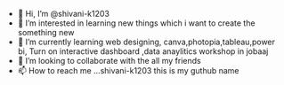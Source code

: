 - 👋 Hi, I’m @shivani-k1203
- 👀 I’m interested in  learning new things which i want to create the something new
- 🌱 I’m currently learning web designing, canva,photopia,tableau,power bi, Turn on interactive dashboard ,data anaylitics workshop in jobaaj
- 💞️ I’m looking to collaborate with the all my friends
- 📫 How to reach me ...shivani-k1203 this is my guthub name

<!---
shivani-k1203/shivani-k1203 is a ✨ special ✨ repository because its `README.md` (this file) appears on your GitHub profile.
You can click the Preview link to take a look at your changes.
--->
